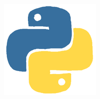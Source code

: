 <p align="center">
  <img src="https://github.com/raturi7/Images/blob/1ea3f2334a91c6e0bab20eb0ed62624124303ad4/python.gif" width="300" alt="python">
</p>
